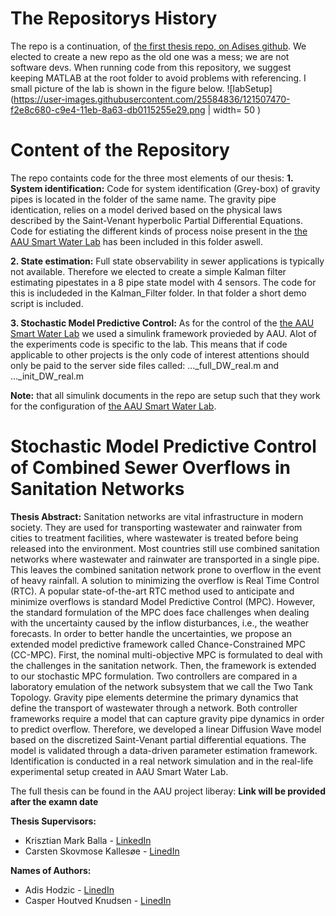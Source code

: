 # The Repositorys History
The repo is a continuation, of [the first thesis repo, on Adises github](https://github.com/ahodzic7/waterlab-estimator). We elected to create a new repo as the old one was a mess; we are not software devs. When running code from this repository, we suggest keeping MATLAB at the root folder to avoid problems with referencing. I small picture of the lab is shown in the figure below.
![labSetup](https://user-images.githubusercontent.com/25584836/121507470-f2e8c680-c9e4-11eb-8a63-db0115255e29.png | width= 50 )

# Content of the Repository
The repo containts code for the three most elements of our thesis:
**1. System identification:**
Code for system identification (Grey-box) of gravity pipes is located in the folder of the same name. The gravity pipe identication, relies on a model derived based on the physical
laws described by the Saint-Venant hyperbolic Partial Differential Equations. Code for estiating the different kinds of process noise present in the [the AAU Smart Water Lab](https://vbn.aau.dk/da/equipments/smart-water-infrastructures-laboratory-swil#:~:text=The%20AAU%20Smart%20Water%20Infrastructures,Collection%20or%20District%20Heating%20Systems) has been included in this folder aswell.

**2. State estimation:**
Full state observability in sewer applications is typically not available. Therefore we elected to create a simple Kalman filter estimating pipestates in a 8 pipe state model with 4 sensors. The code for this is includeded in the Kalman_Filter folder. In that folder a short demo script is included.

**3. Stochastic Model Predictive Control:**
As for the control of the [the AAU Smart Water Lab](https://vbn.aau.dk/da/equipments/smart-water-infrastructures-laboratory-swil#:~:text=The%20AAU%20Smart%20Water%20Infrastructures,Collection%20or%20District%20Heating%20Systems) we used a simulink framework provieded by AAU. Alot of the experiments code is specific to the lab. This means that if code applicable to other projects is the only code of interest attentions should only be paid to the server side files called: ..._full_DW_real.m and ..._init_DW_real.m

**Note:** that all simulink documents in the repo are setup such that they work for the configuration of [the AAU Smart Water Lab](https://vbn.aau.dk/da/equipments/smart-water-infrastructures-laboratory-swil#:~:text=The%20AAU%20Smart%20Water%20Infrastructures,Collection%20or%20District%20Heating%20Systems).

# Stochastic Model Predictive Control of Combined Sewer Overflows in Sanitation Networks
**Thesis Abstract:**
Sanitation networks are vital infrastructure in modern society. They are used for transporting wastewater and rainwater from cities to treatment facilities, where wastewater is treated before being released into the environment. Most countries still use combined sanitation networks where wastewater and rainwater are transported in a single pipe. This leaves the combined sanitation network prone to overflow in the event of heavy rainfall. A solution to minimizing the overflow is Real Time Control (RTC).   A popular state-of-the-art RTC method used to anticipate and minimize overflows is standard Model Predictive Control (MPC). However, the standard formulation of the MPC does face challenges when dealing with the uncertainty caused by the inflow disturbances, i.e., the weather forecasts.
In order to better handle the uncertainties, we propose an extended model predictive framework called Chance-Constrained MPC (CC-MPC). First, the nominal multi-objective MPC is formulated to deal with the challenges in the sanitation network. Then, the framework is extended to our stochastic MPC formulation. Two controllers are compared in a laboratory emulation of the network subsystem that we call the Two Tank Topology. Gravity pipe elements determine the primary dynamics that define the transport of wastewater through a network. Both controller frameworks require a model that can capture gravity pipe dynamics in order to predict overflow. Therefore, we developed a linear Diffusion Wave model based on the discretized Saint-Venant partial differential equations. The model is validated through a data-driven parameter estimation framework. Identification is conducted in a real network simulation and in the real-life experimental setup created in AAU Smart Water Lab.

The full thesis can be found in the AAU project liberay: **Link will be provided after the examn date**

**Thesis Supervisors:**
- Krisztian Mark Balla - [LinkedIn](https://www.linkedin.com/in/krisztian-mark-balla-ba6484191/)
- Carsten Skovmose Kallesøe - [LinedIn](https://www.linkedin.com/in/carsten-skovmose-kalles%C3%B8e-97b5865/)

**Names of Authors:**
- Adis Hodzic - [LinedIn](https://www.linkedin.com/in/adis-hodzic-7b2324181/)
- Casper Houtved Knudsen - [LinedIn](https://www.linkedin.com/in/thecasperknudsen/)

